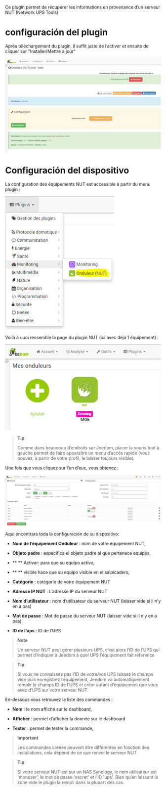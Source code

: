 Ce plugin permet de récuperer les informations en provenance d’un
serveur NUT (Network UPS Tools)

configuración del plugin
=======================

Après téléchargement du plugin, il suffit juste de l’activer et ensuite
de cliquer sur "Installer/Mettre à jour"

![nut](./images/nut.PNG)

Configuración del dispositivo
=============================

La configuration des équipements NUT est accessible à partir du menu
plugin :

![nut2](./images/nut2.PNG)

Voilà à quoi ressemble la page du plugin NUT (ici avec déjà 1
équipement) :

![nut3](./images/nut3.PNG)

> **Tip**
>
> Comme dans beaucoup d’endroits sur Jeedom, placer la souris tout à
> gauche permet de faire apparaître un menu d’accès rapide (vous pouvez,
> à partir de votre profil, le laisser toujours visible).

Une fois que vous cliquez sur l’un d’eux, vous obtenez :

![nut4](./images/nut4.PNG)

Aquí encontrará toda la configuración de su dispositivo:

-   **Nom de l’équipement Onduleur** : nom de votre équipement NUT,

-   **Objeto padre** : especifica el objeto padre al que pertenece
    equipos,

-   ** ** Activar: para que su equipo activo,

-   ** ** visible hace que su equipo visible en el salpicadero,

-   **Catégorie** : catégorie de votre équipement NUT

-   **Adresse IP NUT** : L’adresse IP du serveur NUT

-   **Nom d’utilisateur** : nom d’utilisateur du serveur NUT (laisser
    vide si il n’y en a pas)

-   **Mot de passe** : Mot de passe du serveur NUT (laisser vide si il
    n’y en a pas)

-   **ID de l’ups** : ID de l’UPS

> **Note**
>
> Un serveur NUT peut gérer plusieurs UPS, c’est alors l’ID de l’UPS qui
> permet d’indiquer à Jeedom à quel UPS l’équipement fait réference

> **Tip**
>
> Si vous ne connaissez pas l’ID de votre/vos UPS laissez le champs vide
> puis enregistrez l’équipement, Jeedom va automatiquement remplir le
> champs ID de l’UPS et créer autant d’équipement que vous avez d’UPS
> sur votre serveur NUT.

En-dessous vous retrouvez la liste des commandes :

-   **Nom** : le nom affiché sur le dashboard,

-   **Afficher** : permet d’afficher la donnée sur le dashboard

-   **Tester** : permet de tester la commande,

> **Important**
>
> Les commandes créées peuvent être différentes en fonction des
> installations, cela dépend de ce que renvoi le serveur NUT

> **Tip**
>
> Si votre serveur NUT est sur un NAS Synology, le nom utilisateur est
> 'monuser', le mot de passe 'secret' et l’ID 'ups'. Bien qu’en laissant
> la zone vide le plugin la rempli dans la plupart des cas.
